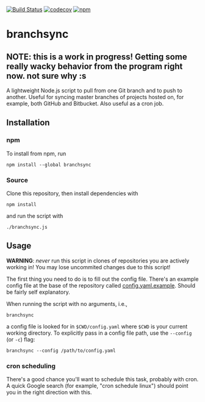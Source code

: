 [![Build Status](https://travis-ci.com/mwiens91/branchsync.svg?branch=master)](https://travis-ci.com/mwiens91/branchsync)
[![codecov](https://codecov.io/gh/mwiens91/branchsync/branch/master/graph/badge.svg)](https://codecov.io/gh/mwiens91/branchsync)
[![npm](https://img.shields.io/npm/v/branchsync.svg)](https://www.npmjs.com/package/branchsync)

# branchsync

## NOTE: this is a work in progress! Getting some really wacky behavior from the program right now. not sure why :s

A lightweight Node.js script to pull from one Git branch and to push to
another. Useful for syncing master branches of projects hosted on, for
example, both GitHub and Bitbucket. Also useful as a cron job.

## Installation

### npm

To install from npm, run

```
npm install --global branchsync
```

### Source

Clone this repository, then install dependencies with

```
npm install
```

and run the script with

```
./branchsync.js
```

## Usage

**WARNING**: *never* run this script in clones of repositories you are
actively working in! You may lose uncommited changes due to this script!

The first thing you need to do is to fill out the config file. There's
an example config file at the base of the repository called
[config.yaml.example](config.yaml.example). Should be fairly self
explanatory.

When running the script with no arguments, i.e.,

```
branchsync
```

a config file is looked for in `$CWD/config.yaml` where `$CWD` is your
current working directory. To explicitly pass in a config file path, use
the `--config` (or `-c`) flag:

```
branchsync --config /path/to/config.yaml
```

### cron scheduling

There's a good chance you'll want to schedule this task, probably with
cron. A quick Google search (for example, "cron schedule linux") should
point you in the right direction with this.
